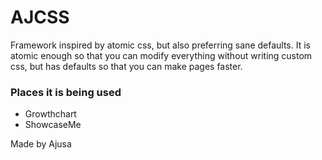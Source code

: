 # AJCSS
Framework inspired by atomic css, but also preferring sane defaults. It is atomic enough so that you can modify everything without writing custom css, but has defaults so that you can make pages faster.

### Places it is being used
- Growthchart
- ShowcaseMe

Made by Ajusa
